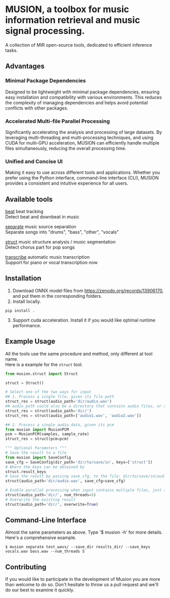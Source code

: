 # MUSION, a toolbox for music information retrieval and music signal processing.
A collection of MIR open-source tools, dedicated to efficient inference tasks.

## Advantages
### Minimal Package Dependencies
Designed to be lightweight with minimal package dependencies, ensuring easy installation and compatibility with various environments. This reduces the complexity of managing dependencies and helps avoid potential conflicts with other packages.

### Accelerated Multi-file Parallel Processing
Significantly accelerating the analysis and processing of large datasets. By leveraging multi-threading and multi-processing techniques, and using CUDA for multi-GPU acceleration, MUSION can efficiently handle multiple files simultaneously, reducing the overall processing time.

### Unified and Concise UI
Making it easy to use across different tools and applications. Whether you prefer using the Python interface, command-line interface (CLI), MUSION provides a consistent and intuitive experience for all users.


## Available tools
[beat](musion/beat/README.md) beat tracking    
Detect beat and downbeat in music

[separate](musion/separate/README.md) music source separation  
Separate songs into "drums", "bass", "other", "vocals"

[struct](musion/struct/README.md) music structure analysis / music segmentation  
Detect chorus part for pop songs

[transcribe](musion/transcribe/README.md) automatic music transcription  
Support for piano or vocal transcription now

## Installation
1. Download ONNX model files from https://zenodo.org/records/13906170, and put them in the corresponding folders.
2. Install locally.
```shell
pip install .
```
3. Support cuda acceleration. Install it if you would like optimal runtime performance.

## Example Usage
All the tools use the same procedure and method, only different at tool name.  
Here is a example for the `struct` tool.
```python
from musion.struct import Struct

struct = Struct()

# Select one of the two ways for input
## 1. Process a single file, given its file path
struct_res = struct(audio_path='dir/audio.wav')
## audio_path could also be a directory that contains audio files, or a list of audio paths.
struct_res = struct(audio_path='dir/')
struct_res = struct(audio_path=['audio1.wav', 'audio2.wav'])

## 2. Process a single audio data, given its pcm
from musion import MusionPCM
pcm = MusionPCM(samples, sample_rate)
struct_res = struct(pcm=pcm)

""" Optional Parameters """
# Save the result to a file
from musion import SaveConfig
save_cfg = SaveConfig(dir_path='dir/to/save/in', keys=['struct'])
# Where the keys can be obtained by
struct.result_keys
# Save the result by passing save_cfg, to the file: dir/to/save/in/audio.strcut
struct(audio_path='dir/audio.wav', save_cfg=save_cfg)

# Enable parallel processing when input contains multiple files, just set a proper number for num_threads
struct(audio_path='dir/', num_threads=5)
# Overwrite the existing result
struct(audio_path='dir/', overwrite=True)
```
## Command-Line Interface
Almost the same parameters as above. Type '$ musion -h' for more details. Here's a comprehensive example.
```shell
$ musion separate test_wavs/ --save_dir results_dir/ --save_keys vocals.wav bass.wav --num_threads 5
```

## Contributing
If you would like to participate in the development of Musion you are more than welcome to do so. Don't hesitate to throw us a pull request and we'll do our best to examine it quickly.
